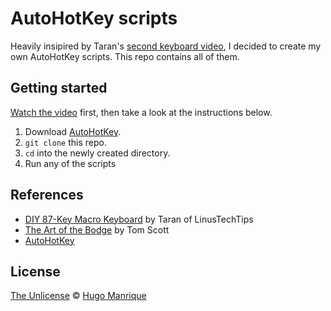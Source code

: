 # AutoHotKey scripts

Heavily insipired by Taran's [second keyboard video](https://youtu.be/Arn8ExQ2Gjg?t=362), I decided to create my own AutoHotKey scripts. This repo contains all of them.

## Getting started

[Watch the video](https://youtu.be/Arn8ExQ2Gjg?t=362) first, then take a look at the instructions below.

1. Download [AutoHotKey](https://autohotkey.com/).
2. `git clone` this repo.
3. `cd` into the newly created directory.
4. Run any of the scripts

## References

- [DIY 87-Key Macro Keyboard](https://www.youtube.com/watch?v=Arn8ExQ2Gjg) by Taran of LinusTechTips
- [The Art of the Bodge](https://www.youtube.com/watch?v=lIFE7h3m40U) by Tom Scott
- [AutoHotKey](https://github.com/AutoHotkey/AutoHotkey)

## License

[The Unlicense](LICENSE) © [Hugo Manrique](https://hugmanrique.me)